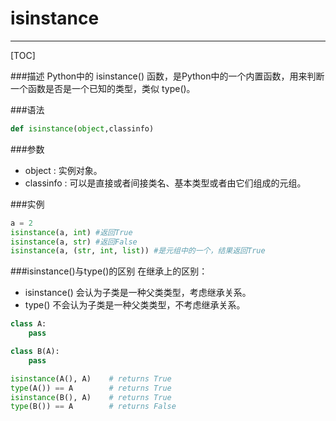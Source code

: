 # isinstance

-------------------
[TOC]

###描述
Python中的 isinstance() 函数，是Python中的一个内置函数，用来判断一个函数是否是一个已知的类型，类似 type()。

###语法
```python
def	isinstance(object,classinfo)
```

###参数
+ object : 实例对象。
+ classinfo : 可以是直接或者间接类名、基本类型或者由它们组成的元组。

###实例
```python
a = 2
isinstance(a, int) #返回True
isinstance(a, str) #返回False
isinstance(a, (str, int, list)) #是元组中的一个，结果返回True
```

###isinstance()与type()的区别
在继承上的区别：
+ isinstance() 会认为子类是一种父类类型，考虑继承关系。
+ type() 不会认为子类是一种父类类型，不考虑继承关系。

```python
class A:
    pass

class B(A):
    pass

isinstance(A(), A)    # returns True
type(A()) == A        # returns True
isinstance(B(), A)    # returns True
type(B()) == A        # returns False
```
